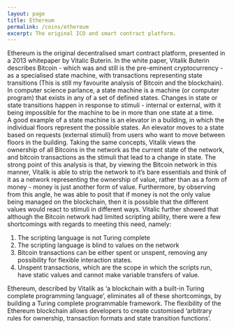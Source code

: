 ```yaml
---
layout: page
title: Ethereum
permalink: /coins/ethereum
excerpt: The original ICO and smart contract platform.
---
```

Ethereum is the original decentralised smart contract platform, presented in a 2013 whitepaper by Vitalic Buterin. In the white paper, Vitalik Buterin describes Bitcoin - which was and still is the pre-eminent cryptocurrency - as a specialised state machine, with transactions representing state transitions (This is still my favourite analysis of Bitcoin and the blockchain).  In computer science parlance, a state machine is a machine (or computer program) that exists in any of a set of defined states.  Changes in state or state transitions happen in response to stimuli - internal or external, with it being impossible for the machine to be in more than one state at a time.  
A good example of a state machine is an elevator in a building, in which the individual floors represent the possible states.  An elevator moves to a state based on requests (external stimuli) from users who want to move between floors in the building. Taking the same concepts, Vitalik views the ownership of all Bitcoins in the network as the current state of the network, and bitcoin transactions as the stimuli that lead to a change in state.  The strong point of this analysis is that, by viewing the Bitcoin network in this manner, Vitalik is able to strip the network to it’s bare essentials and think of it as a network representing the ownership of value, rather than as a form of money - money is just another form of value.  Furthermore, by observing from this angle, he was able to posit that if money is not the only value being managed on the blockchain, then it is possible that the different values would react to stimuli in different ways.  Vitalic further showed that although the Bitcoin network had limited scripting ability, there were a few shortcomings with regards to meeting this need, namely:
1. The scripting language is not Turing complete
2. The scripting language is blind to values on the network
3. Bitcoin transactions can be either spent or unspent, removing any possibility for flexible interaction states.
4. Unspent transactions, which are the scope in which the scripts run, have static values and cannot make variable transfers of value.

Ethereum, described by Vitalik as ‘a blockchain with a built-in Turing complete programming language’, eliminates all of these shortcomings, by building a Turing complete programmable framework.  The flexibility of the Ethereum blockchain allows developers to create customised ‘arbitrary rules for ownership, transaction formats and state transition functions’.

